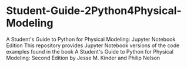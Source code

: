 # Student-Guide-2Python4Physical-Modeling
A Student's Guide to Python for Physical Modeling: Jupyter Notebook Edition  This repository provides Jupyter Notebook versions of the code examples found in the book A Student's Guide to Python for Physical Modeling: Second Edition by Jesse M. Kinder and Philip Nelson 
